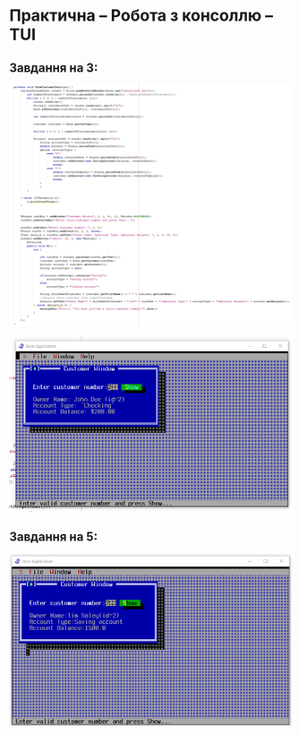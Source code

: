 # Практична – Робота з консоллю – TUI

## Завдання на 3:

![alt text](<image/Знімок екрана 2024-06-03 140214.png>)

![alt text](<image/Знімок екрана 2024-05-30 133548.png>)

## Завдання на 5:

![alt text](<image/Знімок екрана 2024-06-01 145846.png>)
